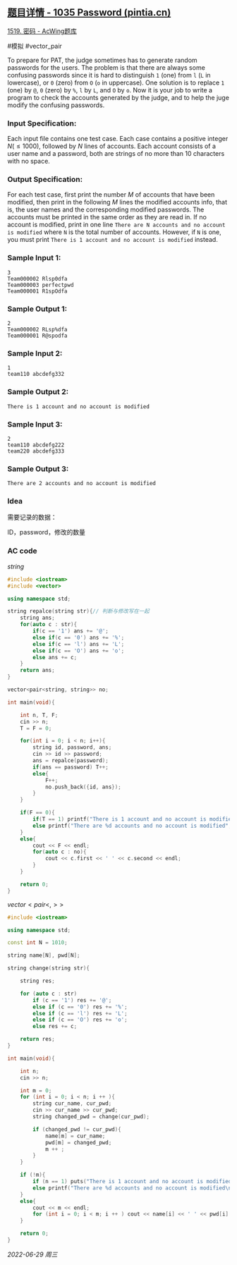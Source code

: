 ## [题目详情 - 1035 Password (pintia.cn)](https://pintia.cn/problem-sets/994805342720868352/problems/994805454989803520)

[1519. 密码 - AcWing题库](https://www.acwing.com/problem/content/1521/)

#模拟 #vector_pair

To prepare for PAT, the judge sometimes has to generate random passwords for the users. The problem is that there are always some confusing passwords since it is hard to distinguish `1` (one) from `l` (`L` in lowercase), or `0` (zero) from `O` (`o` in uppercase). One solution is to replace `1` (one) by `@`, `0` (zero) by `%`, `l` by `L`, and `O` by `o`. Now it is your job to write a program to check the accounts generated by the judge, and to help the juge modify the confusing passwords.

### Input Specification:

Each input file contains one test case. Each case contains a positive integer $N (≤1000)$, followed by $N$ lines of accounts. Each account consists of a user name and a password, both are strings of no more than $10$ characters with no space.

### Output Specification:

For each test case, first print the number $M$ of accounts that have been modified, then print in the following $M$ lines the modified accounts info, that is, the user names and the corresponding modified passwords. The accounts must be printed in the same order as they are read in. If no account is modified, print in one line `There are N accounts and no account is modified` where `N` is the total number of accounts. However, if `N` is one, you must print `There is 1 account and no account is modified` instead.

### Sample Input 1:

```in
3
Team000002 Rlsp0dfa
Team000003 perfectpwd
Team000001 R1spOdfa
```

### Sample Output 1:

```out
2
Team000002 RLsp%dfa
Team000001 R@spodfa
```

### Sample Input 2:

```in
1
team110 abcdefg332
```

### Sample Output 2:

```out
There is 1 account and no account is modified
```

### Sample Input 3:

```in
2
team110 abcdefg222
team220 abcdefg333
```

### Sample Output 3:

```out
There are 2 accounts and no account is modified
```

### Idea

需要记录的数据：

ID，password，修改的数量

### AC code

$string$

```cpp
#include <iostream>
#include <vector>

using namespace std;

string repalce(string str){// 判断与修改写在一起
    string ans;
    for(auto c : str){
        if(c == '1') ans += '@';
        else if(c == '0') ans += '%';
        else if(c == 'l') ans += 'L';
        else if(c == 'O') ans += 'o';
        else ans += c;
    }
    return ans;
}

vector<pair<string, string>> no;

int main(void){

    int n, T, F;
    cin >> n;
    T = F = 0;

    for(int i = 0; i < n; i++){
        string id, password, ans;
        cin >> id >> password;
        ans = repalce(password);
        if(ans == password) T++;
        else{
            F++;
            no.push_back({id, ans});
        }
    }

    if(F == 0){
        if(T == 1) printf("There is 1 account and no account is modified");
        else printf("There are %d accounts and no account is modified", n);
    }
    else{
        cout << F << endl;
        for(auto c : no){
            cout << c.first << ' ' << c.second << endl;
        }
    }

    return 0;
}
```

$vector<pair< , >>$

```cpp
#include <iostream>

using namespace std;

const int N = 1010;

string name[N], pwd[N];

string change(string str){

    string res;

    for (auto c : str)
        if (c == '1') res += '@';
        else if (c == '0') res += '%';
        else if (c == 'l') res += 'L';
        else if (c == 'O') res += 'o';
        else res += c;

    return res;
}

int main(void){

    int n;
    cin >> n;

    int m = 0;
    for (int i = 0; i < n; i ++ ){
        string cur_name, cur_pwd;
        cin >> cur_name >> cur_pwd;
        string changed_pwd = change(cur_pwd);

        if (changed_pwd != cur_pwd){
            name[m] = cur_name;
            pwd[m] = changed_pwd;
            m ++ ;
        }
    }

    if (!m){
        if (n == 1) puts("There is 1 account and no account is modified");
        else printf("There are %d accounts and no account is modified\n", n);
    }
    else{
        cout << m << endl;
        for (int i = 0; i < m; i ++ ) cout << name[i] << ' ' << pwd[i] << endl;
    }

    return 0;
}
```


*2022-06-29 周三*